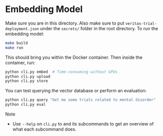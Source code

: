 # Embedding Model

Make sure you are in this directory. Also make sure to put `veritas-trial-deployment.json` under the `secrets/` folder in the root directory. To run the embedding model:

```bash
make build
make run
```

This should bring you within the Docker container. Then inside the container, run:

```bash
python cli.py embed  # Time-consuming without GPUs
python cli.py upload
python cli.py store
```

You can test querying the vector database or perform an evaluation:

```bash
python cli.py query "Get me some trials related to mental disorder"
python cli.py eval
```

> [!NOTE]
> - Use `--help` on `cli.py` to and its subcommands to get an overview of what each subcommand does.
